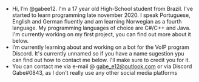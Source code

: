 - Hi, I’m @gabee12. I'm a 17 year old High-School student from Brazil. I've started to learn programming late november 2020. I speak Portuguese, English and German fluently and am learning Norwegian as a fourth language. My programming languages of choice are C#/C++ and Java. I'm currently working on my first project, you can find out more about it below.
- I’m currently learning about and working on a bot for the VoIP program Discord. It's currently unnamed so if you have a name sugestion ypu can find out how to contact me below. I'll make sure to credit you for it.
- You can contact me via e-mail @ gabe_e12@outlook.com or via Discord Gabe#0843, as I don't really use any other social media platforms

<!---
gabee12/gabee12 is a ✨ special ✨ repository because its `README.md` (this file) appears on your GitHub profile.
You can click the Preview link to take a look at your changes.
--->
